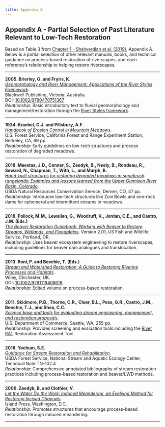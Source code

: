 ```yaml
---
title: Appendix A
---
```


## Appendix A - Partial Selection of Past Literature Relevant to Low-Tech Restoration

Based on Table 3 from [Chapter 1 – Shahverdian et al. (2019)](/manual/chap01), Appendix A. Below is a partial selection of other relevant manuals, books, and technical guidance on process-based restoration of riverscapes, and each reference’s relationship to helping restore riverscapes.

---

**2005. Brierley, G. and Fryirs, K.**  
[*Geomorphology and River Management: Applications of the River Styles Framework*](https://onlinelibrary.wiley.com/doi/book/10.1002/9780470751367).  
Blackwell Publishing, Victoria, Australia.  
DOI: [10.1002/9780470751367](http://dx.doi.org/10.1002/9780470751367)  
*Relationship:* Basic introductory text to fluvial geomorphology and management/restoration through the [River Styles framework](http://riverstyles.com).

---

**1934. Kraebel, C.J. and Pillsbury, A.F.**  
[*Handbook of Erosion Control in Mountain Meadows*](https://s3-us-west-2.amazonaws.com/etalweb.joewheaton.org/Workshops/CheapCheerful/2018/NRCS/Resources/Handbook+of+erosion+control+in+mountain+meadows.pdf).  
U.S. Forest Service, California Forest and Range Experiment Station, Berkeley, CA, 69 pp.  
*Relationship:* Early guidelines on low-tech structures and process restoration of degraded meadows.

---

**2018. Maestas, J.D., Conner, S., Zeedyk, B., Neely, B., Rondeau, R., Seward, N., Chapman, T., With, L., and Murph, R.**  
[*Hand-built structures for restoring degraded meadows in sagebrush rangelands: Examples and lessons learned from the Upper Gunnison River Basin, Colorado*](http://www.sagegrouseinitiative.com/wp-content/uploads/2018/05/CO-NRCS_Range_Technical_Note_40_Gunnison_Zeedyk-Structures_5-18.pdf).  
USDA Natural Resources Conservation Service, Denver, CO, 47 pp.  
*Relationship:* Introduces low-tech structures like Zuni Bowls and one-rock dams for ephemeral and intermittent streams in meadows.

---

**2018. Pollock, M.M., Lewallen, G., Woodruff, K., Jordan, C.E., and Castro, J.M. (Eds.)**  
[*The Beaver Restoration Guidebook: Working with Beaver to Restore Streams, Wetlands, and Floodplains*](http://www.fws.gov/oregonfwo/ToolsForLandowners/RiverScience/Beaver.asp). Version 2.01, US Fish and Wildlife Service, Portland, OR.  
*Relationship:* Uses beaver ecosystem engineering to restore riverscapes, including guidelines for beaver dam analogues and translocation.

---

**2013. Roni, P. and Beechie, T. (Eds.)**  
[*Stream and Watershed Restoration: A Guide to Restoring Riverine Processes and Habitats*](https://onlinelibrary.wiley.com/doi/book/10.1002/9781118406618).  
Wiley, Chichester, UK.  
DOI: [10.1002/9781118406618](http://dx.doi.org/10.1002/9781118406618)  
*Relationship:* Edited volume on process-based restoration.

---

**2011. Skidmore, P.B., Thorne, C.R., Cluer, B.L., Pess, G.R., Castro, J.M., Beechie, T.J., and Shea, C.C.**  
[*Science base and tools for evaluating stream engineering, management, and restoration proposals*](https://repository.library.noaa.gov/view/noaa/4020).  
U.S. Department of Commerce, Seattle, WA, 255 pp.  
*Relationship:* Provides screening and evaluation tools including the [River RAT](https://www.webapps.nwfsc.noaa.gov/apex/f?p=275:1::::::) Restoration Assessment Tool.

---

**2018. Yochum, S.E.**  
[*Guidance for Stream Restoration and Rehabilitation*](https://www.fs.fed.us/biology/nsaec/assets/yochumusfs-nsaec-tn102-4guidancestreamrestoration.pdf).  
USDA Forest Service, National Stream and Aquatic Ecology Center, Technical Note TN-102.4  
*Relationship:* Comprehensive annotated bibliography of stream restoration practices including process-based restoration and beaver/LWD methods.

---

**2009. Zeedyk, B. and Clothier, V.**  
[*Let the Water Do the Work: Induced Meandering, an Evolving Method for Restoring Incised Channels*](https://www.chelseagreen.com/product/let-the-water-do-the-work/).  
Island Press, Washington, D.C.  
*Relationship:* Promotes structures that encourage process-based restoration through induced meandering.

---
